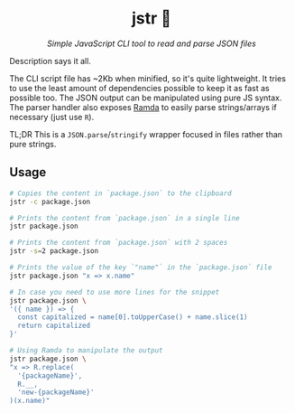 <div align="center">

# jstr 🧵

_Simple JavaScript CLI tool to read and parse JSON files_

</div>

Description says it all.

The CLI script file has ~2Kb when minified, so it's quite lightweight. It tries to use the least amount of dependencies possible to keep it as fast as possible too.
The JSON output can be manipulated using pure JS syntax. The parser handler also exposes [Ramda](https://ramdajs.com/) to easily parse strings/arrays if necessary (just use `R`).

TL;DR This is a `JSON.parse`/`stringify` wrapper focused in files rather than pure strings.

## Usage

```sh
# Copies the content in `package.json` to the clipboard
jstr -c package.json

# Prints the content from `package.json` in a single line
jstr package.json

# Prints the content from `package.json` with 2 spaces
jstr -s=2 package.json

# Prints the value of the key `"name"` in the `package.json` file
jstr package.json "x => x.name"

# In case you need to use more lines for the snippet
jstr package.json \
'({ name }) => {
  const capitalized = name[0].toUpperCase() + name.slice(1)
  return capitalized
}'

# Using Ramda to manipulate the output
jstr package.json \
"x => R.replace(
  '{packageName}',
  R.__,
  'new-{packageName}'
)(x.name)"
```
